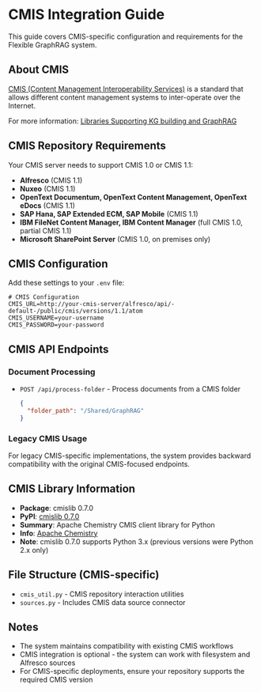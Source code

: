 # CMIS Integration Guide

This guide covers CMIS-specific configuration and requirements for the Flexible GraphRAG system.

## About CMIS

[CMIS (Content Management Interoperability Services)](https://en.wikipedia.org/wiki/Content_Management_Interoperability_Services) is a standard that allows different content management systems to inter-operate over the Internet.

For more information: [Libraries Supporting KG building and GraphRAG](https://github.com/stevereiner/cmis-graphrag/blob/main/Libraries%20Supporting%20KG%20building%20and%20GraphRAG.md)

## CMIS Repository Requirements

Your CMIS server needs to support CMIS 1.0 or CMIS 1.1:

- **Alfresco** (CMIS 1.1)
- **Nuxeo** (CMIS 1.1)  
- **OpenText Documentum, OpenText Content Management, OpenText eDocs** (CMIS 1.1)
- **SAP Hana, SAP Extended ECM, SAP Mobile** (CMIS 1.1)
- **IBM FileNet Content Manager, IBM Content Manager** (full CMIS 1.0, partial CMIS 1.1)
- **Microsoft SharePoint Server** (CMIS 1.0, on premises only)

## CMIS Configuration

Add these settings to your `.env` file:

```env
# CMIS Configuration
CMIS_URL=http://your-cmis-server/alfresco/api/-default-/public/cmis/versions/1.1/atom
CMIS_USERNAME=your-username
CMIS_PASSWORD=your-password
```

## CMIS API Endpoints

### Document Processing
- `POST /api/process-folder` - Process documents from a CMIS folder
  ```json
  {
    "folder_path": "/Shared/GraphRAG"
  }
  ```

### Legacy CMIS Usage

For legacy CMIS-specific implementations, the system provides backward compatibility with the original CMIS-focused endpoints.

## CMIS Library Information

- **Package**: cmislib 0.7.0
- **PyPI**: [cmislib 0.7.0](https://pypi.org/project/cmislib/)
- **Summary**: Apache Chemistry CMIS client library for Python
- **Info**: [Apache Chemistry](http://chemistry.apache.org/)
- **Note**: cmislib 0.7.0 supports Python 3.x (previous versions were Python 2.x only)

## File Structure (CMIS-specific)

- `cmis_util.py` - CMIS repository interaction utilities
- `sources.py` - Includes CMIS data source connector

## Notes

- The system maintains compatibility with existing CMIS workflows
- CMIS integration is optional - the system can work with filesystem and Alfresco sources
- For CMIS-specific deployments, ensure your repository supports the required CMIS version